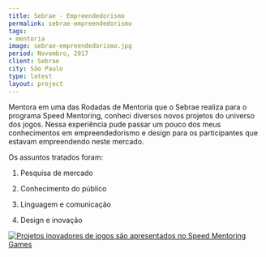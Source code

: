 ```yaml
---
title: Sebrae - Empreendedorismo
permalink: sebrae-empreendedorismo
tags:
- mentoria
image: sebrae-empreendedorismo.jpg
period: Novembro, 2017
client: Sebrae
city: São Paulo
type: latest
layout: project
---
```


Mentora em uma das Rodadas de Mentoria que o Sebrae realiza para o programa Speed Mentoring, conheci diversos novos projetos do universo dos jogos. Nessa experiência pude passar um pouco dos meus conhecimentos em empreendedorismo e design para os participantes que estavam empreendendo neste mercado.

Os assuntos tratados foram:

1. Pesquisa de mercado

2. Conhecimento do público

3. Linguagem e comunicação

4. Design e inovação

[![Projetos inovadores de jogos são apresentados no Speed Mentoring Games](./uploads/sebrae-video-cover.jpg)](https://youtu.be/vIwUADpqqiQ "Projetos inovadores de jogos são apresentados no Speed Mentoring Games")


